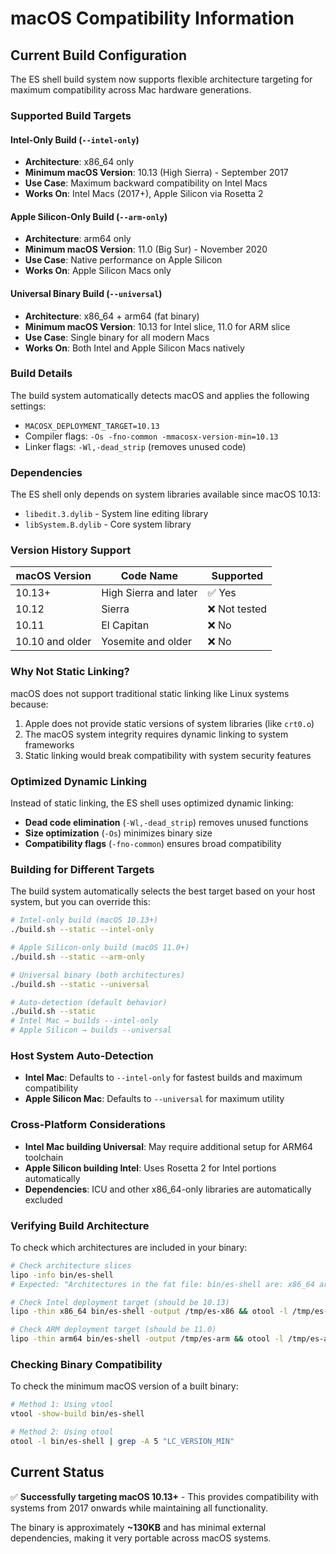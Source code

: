 # macOS Compatibility Information

## Current Build Configuration

The ES shell build system now supports flexible architecture targeting for maximum compatibility across Mac hardware generations.

### Supported Build Targets

#### Intel-Only Build (`--intel-only`)
- **Architecture**: x86_64 only  
- **Minimum macOS Version**: 10.13 (High Sierra) - September 2017
- **Use Case**: Maximum backward compatibility on Intel Macs
- **Works On**: Intel Macs (2017+), Apple Silicon via Rosetta 2

#### Apple Silicon-Only Build (`--arm-only`)  
- **Architecture**: arm64 only
- **Minimum macOS Version**: 11.0 (Big Sur) - November 2020
- **Use Case**: Native performance on Apple Silicon
- **Works On**: Apple Silicon Macs only

#### Universal Binary Build (`--universal`)
- **Architecture**: x86_64 + arm64 (fat binary)
- **Minimum macOS Version**: 10.13 for Intel slice, 11.0 for ARM slice  
- **Use Case**: Single binary for all modern Macs
- **Works On**: Both Intel and Apple Silicon Macs natively

### Build Details

The build system automatically detects macOS and applies the following settings:

- `MACOSX_DEPLOYMENT_TARGET=10.13`
- Compiler flags: `-Os -fno-common -mmacosx-version-min=10.13`  
- Linker flags: `-Wl,-dead_strip` (removes unused code)

### Dependencies

The ES shell only depends on system libraries available since macOS 10.13:

- `libedit.3.dylib` - System line editing library
- `libSystem.B.dylib` - Core system library

### Version History Support

| macOS Version | Code Name | Supported |
|---------------|-----------|-----------|
| 10.13+        | High Sierra and later | ✅ Yes |
| 10.12         | Sierra | ❌ Not tested |
| 10.11         | El Capitan | ❌ No |
| 10.10 and older | Yosemite and older | ❌ No |

### Why Not Static Linking?

macOS does not support traditional static linking like Linux systems because:

1. Apple does not provide static versions of system libraries (like `crt0.o`)
2. The macOS system integrity requires dynamic linking to system frameworks
3. Static linking would break compatibility with system security features

### Optimized Dynamic Linking

Instead of static linking, the ES shell uses optimized dynamic linking:

- **Dead code elimination** (`-Wl,-dead_strip`) removes unused functions
- **Size optimization** (`-Os`) minimizes binary size  
- **Compatibility flags** (`-fno-common`) ensures broad compatibility

### Building for Different Targets

The build system automatically selects the best target based on your host system, but you can override this:

```bash
# Intel-only build (macOS 10.13+)  
./build.sh --static --intel-only

# Apple Silicon-only build (macOS 11.0+)
./build.sh --static --arm-only

# Universal binary (both architectures)
./build.sh --static --universal

# Auto-detection (default behavior)
./build.sh --static
# Intel Mac → builds --intel-only
# Apple Silicon → builds --universal  
```

### Host System Auto-Detection

- **Intel Mac**: Defaults to `--intel-only` for fastest builds and maximum compatibility
- **Apple Silicon Mac**: Defaults to `--universal` for maximum utility

### Cross-Platform Considerations

- **Intel Mac building Universal**: May require additional setup for ARM64 toolchain
- **Apple Silicon building Intel**: Uses Rosetta 2 for Intel portions automatically
- **Dependencies**: ICU and other x86_64-only libraries are automatically excluded

### Verifying Build Architecture

To check which architectures are included in your binary:

```bash
# Check architecture slices
lipo -info bin/es-shell
# Expected: "Architectures in the fat file: bin/es-shell are: x86_64 arm64"

# Check Intel deployment target (should be 10.13)
lipo -thin x86_64 bin/es-shell -output /tmp/es-x86 && otool -l /tmp/es-x86 | grep -A 3 LC_VERSION_MIN

# Check ARM deployment target (should be 11.0)  
lipo -thin arm64 bin/es-shell -output /tmp/es-arm && otool -l /tmp/es-arm | grep -A 3 LC_BUILD_VERSION
```

### Checking Binary Compatibility

To check the minimum macOS version of a built binary:

```bash
# Method 1: Using vtool
vtool -show-build bin/es-shell

# Method 2: Using otool  
otool -l bin/es-shell | grep -A 5 "LC_VERSION_MIN"
```

## Current Status

✅ **Successfully targeting macOS 10.13+** - This provides compatibility with systems from 2017 onwards while maintaining all functionality.

The binary is approximately **~130KB** and has minimal external dependencies, making it very portable across macOS systems.